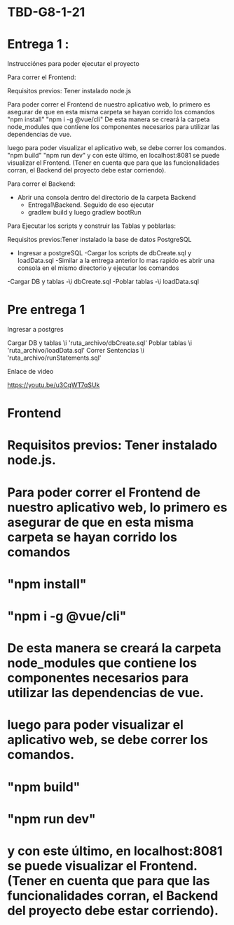 # TBD-G8-1-21

# Entrega 1 :

Instrucciónes para poder ejecutar el proyecto

Para correr el Frontend:

Requisitos previos: Tener instalado node.js

Para poder correr el Frontend de nuestro aplicativo web, lo primero es asegurar de que en esta misma carpeta se hayan corrido los comandos
"npm install"
"npm i -g @vue/cli"
De esta manera se creará la carpeta node_modules que contiene los componentes necesarios para utilizar las dependencias de vue.

luego para poder visualizar el aplicativo web, se debe correr los comandos.
"npm build"
"npm run dev"
y con este último, en localhost:8081 se puede visualizar el Frontend. (Tener en cuenta que para que las funcionalidades corran, el Backend del proyecto debe estar corriendo).

Para correr el Backend:

- Abrir una consola dentro del directorio de la carpeta Backend
    - Entrega1\Backend. Seguido de eso ejecutar
    - gradlew build y luego gradlew bootRun

Para Ejecutar los scripts y construir las Tablas y poblarlas:

Requisitos previos:Tener instalado la base de datos PostgreSQL 

- Ingresar a postgreSQL
    -Cargar los scripts de dbCreate.sql y loadData.sql
    -Similar a la entrega anterior lo mas rapido es abrir una consola en el mismo directorio y ejecutar los comandos

-Cargar DB y tablas
    -\i dbCreate.sql
-Poblar tablas
    -\i loadData.sql


# Pre entrega 1

Ingresar a postgres

Cargar DB y tablas
\i 'ruta_archivo/dbCreate.sql'
Poblar tablas
\i 'ruta_archivo/loadData.sql'
Correr Sentencias
\i 'ruta_archivo/runStatements.sql'

Enlace de video

https://youtu.be/u3CqWT7qSUk


# Frontend

# Requisitos previos: Tener instalado node.js.

# Para poder correr el Frontend de nuestro aplicativo web, lo primero es asegurar de que en esta misma carpeta se hayan corrido los comandos
# "npm install"
# "npm i -g @vue/cli"
# De esta manera se creará la carpeta node_modules que contiene los componentes necesarios para utilizar las dependencias de vue.

# luego para poder visualizar el aplicativo web, se debe correr los comandos.
# "npm build"
# "npm run dev"
# y con este último, en localhost:8081 se puede visualizar el Frontend. (Tener en cuenta que para que las funcionalidades corran, el Backend del proyecto debe estar corriendo).
